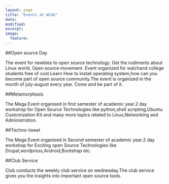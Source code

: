 ```yaml
---
layout: page
title: "Events at WLUG"
date: 
modified:
excerpt:
image:
  feature:
---
```

##Open source Day

The event for newbies to open source technology. Get the rudiments about Linux world, Open source movement. Event organized for walchand college students free of cost.Learn How to install operating system,how can you become part of open source community.The  event is organized in the month of july-august every year. Come and be part of it.

##Metamorphasis

The Mega Event organised in first semester of academic year.2 day workshop for Open Source Technologies like python,shell scripting,Ubuntu Customization Kit and many more topics related to Linux,Networking and Administration.

##Techno-tweet

The Mega Event organised in Second semester of academic year.2 day workshop for Exciting open Source Technologies like Drupal,wordpress,Android,Bootstrap etc.

##Club Service

Club conducts the weekly club service on wednesday.The club service gives you the insights into important open source tools.
